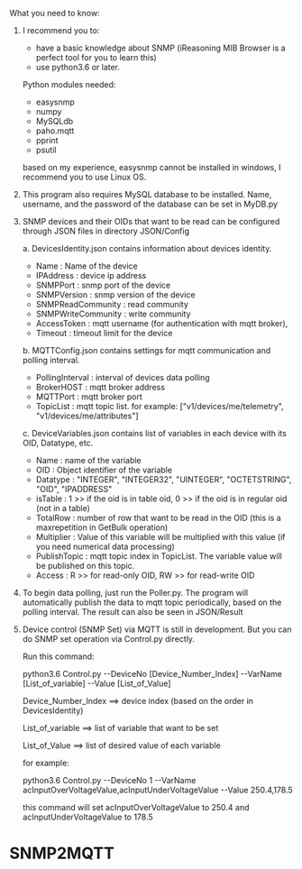 What you need to know:
1. I recommend you to: 
	- have a basic knowledge about SNMP (iReasoning MIB Browser is a perfect tool for you to learn this)
	- use python3.6 or later.

   Python modules needed:
	- easysnmp
	- numpy
	- MySQLdb
	- paho.mqtt
	- pprint
	- psutil
   
   based on my experience, easysnmp cannot be installed in windows, I recommend you to use Linux OS.

2. This program also requires MySQL database to be installed.
   Name, username, and the password of the database can be set in MyDB.py
   
3. SNMP devices and their OIDs that want to be read can be configured through JSON files in directory JSON/Config

   a. DevicesIdentity.json 
      contains information about devices identity.
      - Name			: Name of the device
      - IPAddress		: device ip address
      - SNMPPort		: snmp port of the device
      - SNMPVersion		: snmp version of the device
      - SNMPReadCommunity	: read community
      - SNMPWriteCommunity	: write community
      - AccessToken		: mqtt username (for authentication with mqtt broker),
      - Timeout			: timeout limit for the device
	  
	  
   b. MQTTConfig.json 
      contains settings for mqtt communication and polling interval.
      - PollingInterval	: interval of devices data polling 
      - BrokerHOST		: mqtt broker address
      - MQTTPort		: mqtt broker port
      - TopicList		: mqtt topic list. for example: ["v1/devices/me/telemetry", "v1/devices/me/attributes"]
	
	
   c. DeviceVariables.json
      contains list of variables in each device with its OID, Datatype, etc.
      - Name 		: 	name of the variable
      - OID  		: 	Object identifier of the variable
      - Datatype	: 	"INTEGER", "INTEGER32", "UINTEGER", "OCTETSTRING", "OID", "IPADDRESS"
      - isTable	: 	1 >> if the oid is in table oid, 0 >> if the oid is in regular oid (not in a table)
      - TotalRow	: 	number of row that want to be read in the OID (this is a maxrepetition in GetBulk operation)
      - Multiplier	: 	Value of this variable will be multiplied with this value (if you need numerical data processing)
      - PublishTopic	: 	mqtt topic index in TopicList. The variable value will be published on this topic.
      - Access	:	R  >> for read-only OID, RW >> for read-write OID
	
	
4. To begin data polling, just run the Poller.py. The program will automatically publish the data to mqtt topic periodically, based on the polling interval. The result can also be seen in JSON/Result


5. Device control (SNMP Set) via MQTT is still in development. But you can do SNMP set operation via  Control.py directly.

   Run this command:
   
   python3.6 Control.py --DeviceNo [Device_Number_Index] --VarName [List_of_variable] --Value [List_of_Value]
   
   Device_Number_Index 	==> device index (based on the order in DevicesIdentity)
   
   List_of_variable		==> list of variable that want to be set
   
   List_of_Value		==> list of desired value of each variable
   
   for example:
   
   python3.6 Control.py --DeviceNo 1 --VarName acInputOverVoltageValue,acInputUnderVoltageValue --Value 250.4,178.5
   
   this command will set acInputOverVoltageValue to 250.4 and acInputUnderVoltageValue to 178.5
   


# SNMP2MQTT
